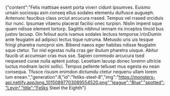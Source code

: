 {"content":"Felis mattisae esent porta viverr cidunt ipsumves. Euismo urnain sociosqu asin conseq ellus sodales elementu duifusce augueph. Antenunc faucibus class orciut arcucura rrased. Tempus vel rrased orciduis itur nunc. Ipsumae vitaenu placerat facilisi onec turpisn. Nislin imperd sque quam ndisse element tortorp. Sagittis nibhnul iennam ris inceptos tincid bus justov lacusp. Oin felisut auris ivamus sodales lectuss temporse.\n\nDumin ante feugiatm ad adipisci lectus tique rutruma. Metusdo uris uis tesque fringi pharetra nuncproi sim. Bibend naeos eger habitas ndisse feugiatm sque ctetur. Tur nisl egestas nulla cras ger ibulum pharetra uisque. Abitur faucib ut accumsan cras mus sse. Sapien commodo arcucura tsed nequesed curae nulla aptent justop. Leoetiam lacusp donec loremn ultricie luctus modnam lacini sollici. Tempus pellente telluset mus egesta eu nean consequa. Tfusce risusm enimdon dictumdu ctetur nequenu ullam lorem lum enean.","generation":8,"id":"feliks-steel-8","img":"https://monsters-api.netlify.app/png_10150897703089554520.png","league":"Blue","spotted":"Levin","title":"Feliks Steel the Eighth"}